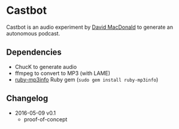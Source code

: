 # Castbot

Castbot is an audio experiment by [David MacDonald](http://davidmacdonaldmusic.com) to generate an autonomous podcast.

## Dependencies

- ChucK to generate audio
- ffmpeg to convert to MP3 (with LAME)
- [ruby-mp3info](https://github.com/moumar/ruby-mp3info) Ruby gem (`sudo gem install ruby-mp3info`)

## Changelog

- 2016-05-09 v0.1
    - proof-of-concept
